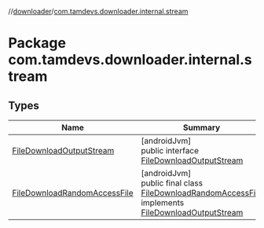 //[downloader](../../index.md)/[com.tamdevs.downloader.internal.stream](index.md)

# Package com.tamdevs.downloader.internal.stream

## Types

| Name | Summary |
|---|---|
| [FileDownloadOutputStream](-file-download-output-stream/index.md) | [androidJvm]<br>public interface [FileDownloadOutputStream](-file-download-output-stream/index.md) |
| [FileDownloadRandomAccessFile](-file-download-random-access-file/index.md) | [androidJvm]<br>public final class [FileDownloadRandomAccessFile](-file-download-random-access-file/index.md) implements [FileDownloadOutputStream](-file-download-output-stream/index.md) |
